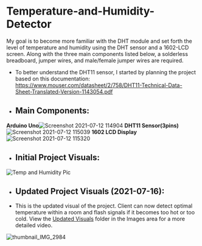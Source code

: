 # Temperature-and-Humidity-Detector

My goal is to become more familiar with the DHT module and set forth the level of temperature and humidity using the DHT sensor and a 1602-LCD screen. Along with the three main components listed below, a solderless breadboard, jumper wires, and male/female jumper wires are required.

- To better understand the DHT11 sensor, I started by planning the project based on this documentation: https://www.mouser.com/datasheet/2/758/DHT11-Technical-Data-Sheet-Translated-Version-1143054.pdf

- ## **Main Components:**
**Arduino Uno**![Screenshot 2021-07-12 114904](https://user-images.githubusercontent.com/81925146/125317667-2f228600-e307-11eb-87db-64e619671c66.png) 
**DHT11 Sensor(3pins)**![Screenshot 2021-07-12 115039](https://user-images.githubusercontent.com/81925146/125317959-698c2300-e307-11eb-8289-1f3f05189281.png)
**1602 LCD Display**![Screenshot 2021-07-12 115320](https://user-images.githubusercontent.com/81925146/125318379-c982c980-e307-11eb-93a7-b4345e6a9ed1.png)


- ## **Initial Project Visuals:**

![Temp and Humidity Pic](https://user-images.githubusercontent.com/81925146/125316500-2aa99d80-e306-11eb-97af-10f079aacad7.jpeg)

- ## **Updated Project Visuals (2021-07-16):**
- This is the updated visual of the project. Client can now detect optimal temperature within a room and flash signals if it becomes too hot or too cold. View the [Updated Visuals](https://github.com/akkik04/Live-Temperature-and-Humidity-Detector/tree/main/Image-Video/Updated-Visuals) folder in the Images area for a more detailed video. 

![thumbnail_IMG_2984](https://user-images.githubusercontent.com/81925146/125983854-f5691458-fa19-42aa-93bd-7bc9187634d5.jpg)



